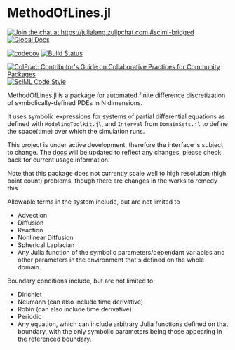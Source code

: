 # MethodOfLines.jl

[![Join the chat at https://julialang.zulipchat.com #sciml-bridged](https://img.shields.io/static/v1?label=Zulip&message=chat&color=9558b2&labelColor=389826)](https://julialang.zulipchat.com/#narrow/stream/279055-sciml-bridged)
[![Global Docs](https://img.shields.io/badge/docs-SciML-blue.svg)](https://docs.sciml.ai/MethodOfLines/stable/)

[![codecov](https://codecov.io/gh/SciML/MethodOfLines.jl/branch/master/graph/badge.svg)](https://codecov.io/gh/SciML/MethodOfLines.jl)
[![Build Status](https://github.com/SciML/MethodOfLines.jl/workflows/CI/badge.svg)](https://github.com/SciML/MethodOfLines.jl/actions?query=workflow%3ACI)

[![ColPrac: Contributor's Guide on Collaborative Practices for Community Packages](https://img.shields.io/badge/ColPrac-Contributor%27s%20Guide-blueviolet)](https://github.com/SciML/ColPrac)
[![SciML Code Style](https://img.shields.io/static/v1?label=code%20style&message=SciML&color=9558b2&labelColor=389826)](https://github.com/SciML/SciMLStyle)


MethodOfLines.jl is a package for automated finite difference discretization
of symbolically-defined PDEs in N dimensions.

It uses symbolic expressions for systems of partial differential equations as defined with `ModelingToolkit.jl`, and `Interval` from `DomainSets.jl` to define the space(time) over which the simulation runs.

This project is under active development, therefore the interface is subject to change. The [docs](https://docs.sciml.ai/MethodOfLines/dev/) will be updated to reflect any changes, please check back for current usage information.

Note that this package does not currently scale well to high resolution (high point count) problems, though there are changes in the works to remedy this.

Allowable terms in the system include, but are not limited to

  - Advection
  - Diffusion
  - Reaction
  - Nonlinear Diffusion
  - Spherical Laplacian
  - Any Julia function of the symbolic parameters/dependant variables and other parameters in the environment that's defined on the whole domain.

Boundary conditions include, but are not limited to:

  - Dirichlet
  - Neumann (can also include time derivative)
  - Robin (can also include time derivative)
  - Periodic
  - Any equation, which can include arbitrary Julia functions defined on that boundary, with the only symbolic parameters being those appearing in the referenced boundary.
